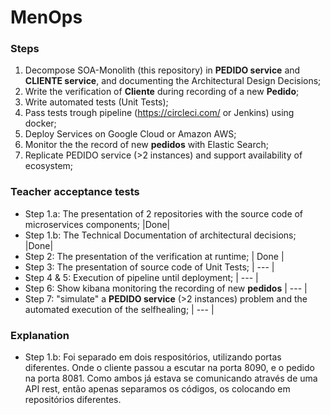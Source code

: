 # MenOps

### Steps 
1. Decompose SOA-Monolith (this repository) in **PEDIDO service** and **CLIENTE service**, and documenting the Architectural Design Decisions;
2. Write the verification of **Cliente** during recording of a new **Pedido**;
3. Write automated tests (Unit Tests);
4. Pass tests trough pipeline (https://circleci.com/ or Jenkins) using docker;
5. Deploy Services on Google Cloud or Amazon AWS;
6. Monitor the the record of new **pedidos** with Elastic Search;
7. Replicate PEDIDO service (>2 instances) and support availability of ecosystem;


### Teacher acceptance tests

* Step 1.a: The presentation of 2 repositories with the source code of microservices components; |Done|
* Step 1.b: The Technical Documentation of architectural decisions; |Done|
* Step 2: The presentation of the verification at runtime; | Done |
* Step 3: The presentation of source code of Unit Tests; | --- |
* Step 4 & 5: Execution of pipeline until deployment; | --- |
* Step 6: Show kibana monitoring the recording of new **pedidos**  | --- |
* Step 7: "simulate" a **PEDIDO service** (>2 instances) problem and the automated execution of the selfhealing;  | --- |



### Explanation
* Step 1.b: Foi separado em dois respositórios, utilizando portas diferentes. Onde o cliente passou a escutar na porta 8090, e o pedido na porta 8081. Como ambos já estava se comunicando através de uma API rest, então apenas separamos os códigos, os colocando em repositórios diferentes.

